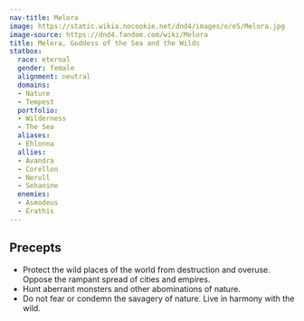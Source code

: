 ```yaml
---
nav-title: Melora
image: https://static.wikia.nocookie.net/dnd4/images/e/e5/Melora.jpg
image-source: https://dnd4.fandom.com/wiki/Melora
title: Melora, Goddess of the Sea and the Wilds
statbox:
  race: eternal
  gender: female
  alignment: neutral
  domains:
  - Nature
  - Tempest
  portfolio:
  - Wilderness
  - The Sea
  aliases:
  - Ehlonna
  allies:
  - Avandra
  - Corellon
  - Nerull
  - Sehanine
  enemies:
  - Asmodeus
  - Erathis
---
```


## Precepts

* Protect the wild places of the world from destruction and overuse. Oppose the rampant spread of cities and empires.
* Hunt aberrant monsters and other abominations of nature.
* Do not fear or condemn the savagery of nature. Live in harmony with the wild.
